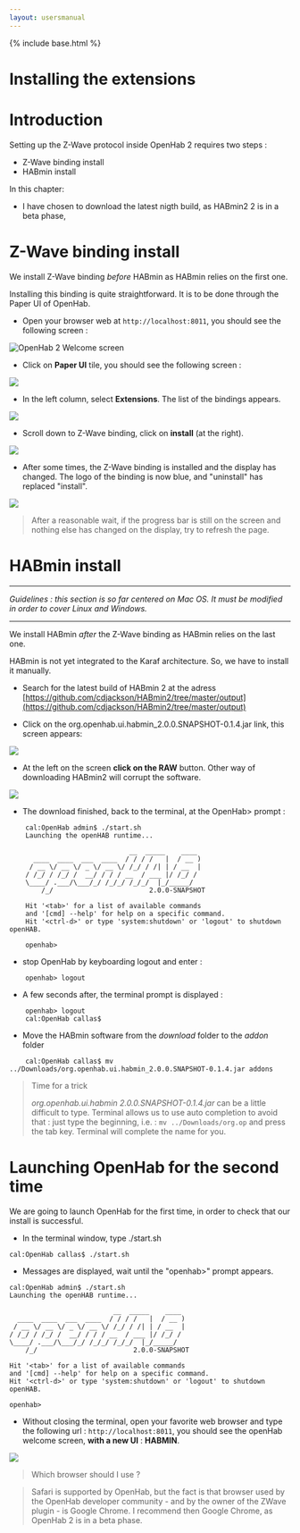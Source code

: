 ```yaml
---
layout: usersmanual
---
```


{% include base.html %}

# Installing the extensions

Introduction
==============

Setting up the Z-Wave protocol inside OpenHab 2 requires two steps :
- Z-Wave binding install
- HABmin install

In this chapter:
- I have chosen to download the latest nigth build, as HABmin2 2 is in a beta phase,


Z-Wave binding install
======================

We install Z-Wave binding _before_ HABmin as HABmin relies on the first one.

Installing this binding is quite straightforward. It is to be done through the Paper UI of OpenHab.

* Open your browser web at `http://localhost:8011`, you should see the following screen :

![OpenHab 2 Welcome screen](images/Accueil_Openhab.png)

* Click on __Paper UI__ tile, you should see the following screen :

![](images/paper_ui_welcome.png)

* In the left column, select __Extensions__. The list of the bindings appears.

![](images/extensions_bindings.png)

* Scroll down to Z-Wave binding, click on __install__ (at the right).

![](images/extensions_z_wave.png)

* After some times, the Z-Wave binding is installed and the display has changed. The logo of the binding is now blue, and "uninstall" has replaced "install".

![](images/extension_z_wave_installed.png)

> After a reasonable wait, if the progress bar is still on the screen and nothing else has changed on the display, try to refresh the page.


HABmin install
======================

---

*Guidelines : this section is so far centered on Mac OS. It must be modified in order to cover Linux and Windows.*


---

We install HABmin _after_ the Z-Wave binding as HABmin relies on the last one.

HABmin is not yet integrated to the Karaf architecture. So, we have to install it manually.

* Search for the latest build of HABmin 2 at the adress [https://github.com/cdjackson/HABmin2/tree/master/output](https://github.com/cdjackson/HABmin2/tree/master/output)

* Click on the org.openhab.ui.habmin_2.0.0.SNAPSHOT-0.1.4.jar link, this screen appears:

![](images/habmin_download_1.png)

* At the left on the screen __click on the RAW__ button. Other way of downloading HABmin2 will corrupt the software.

![](images/habmin_download_2.png)

* The download finished, back to the terminal, at the OpenHab> prompt :

```
	cal:OpenHab admin$ ./start.sh
	Launching the openHAB runtime...

                              __  _____    ____
	  ____  ____  ___  ____  / / / /   |  / __ )
	 / __ \/ __ \/ _ \/ __ \/ /_/ / /| | / __  |
	/ /_/ / /_/ /  __/ / / / __  / ___ |/ /_/ /
	\____/ .___/\___/_/ /_/_/ /_/_/  |_/_____/
	    /_/                        2.0.0-SNAPSHOT

	Hit '<tab>' for a list of available commands
	and '[cmd] --help' for help on a specific command.
	Hit '<ctrl-d>' or type 'system:shutdown' or 'logout' to shutdown openHAB.

	openhab>
```

* stop OpenHab by keyboarding logout and enter :
```
	openhab> logout
```

* A few seconds after, the terminal prompt is displayed :
```
	openhab> logout
	cal:OpenHab callas$
```

* Move the HABmin software from the _download_ folder to the _addon_ folder
```
	cal:OpenHab callas$ mv ../Downloads/org.openhab.ui.habmin_2.0.0.SNAPSHOT-0.1.4.jar addons
```


> Time for a trick
>
> _org.openhab.ui.habmin 2.0.0.SNAPSHOT-0.1.4.jar_  can be a little difficult to type. Terminal allows us to use auto completion to avoid that :
> just type the beginning, i.e. : `mv ../Downloads/org.op` and press the tab key. Terminal will complete the name for you.

Launching OpenHab for the second time
====================================

We are going to launch OpenHab for the first time, in order to check that our install is successful.

* In the terminal window, type ./start.sh
```
cal:OpenHab callas$ ./start.sh
```

* Messages are displayed, wait until the "openhab>" prompt appears.

```
cal:OpenHab admin$ ./start.sh
Launching the openHAB runtime...

   	                      __  _____    ____
  ____  ____  ___  ____  / / / /   |  / __ )
 / __ \/ __ \/ _ \/ __ \/ /_/ / /| | / __  |
/ /_/ / /_/ /  __/ / / / __  / ___ |/ /_/ /
\____/ .___/\___/_/ /_/_/ /_/_/  |_/_____/
    /_/                        2.0.0-SNAPSHOT

Hit '<tab>' for a list of available commands
and '[cmd] --help' for help on a specific command.
Hit '<ctrl-d>' or type 'system:shutdown' or 'logout' to shutdown openHAB.

openhab>
```

* Without closing the terminal, open your favorite web browser and type the following url : `http://localhost:8011`, you should see the openHab welcome screen, __with a new UI__ : __HABMIN__.

![](images/OpenHab_Admin_welcome.png)


> Which browser should I use ?

> Safari is supported by OpenHab, but the fact is that browser used by the OpenHab developer community - and by the owner of the ZWave plugin - is Google Chrome.
> I recommend then Google Chrome, as OpenHab 2 is in a beta phase.




